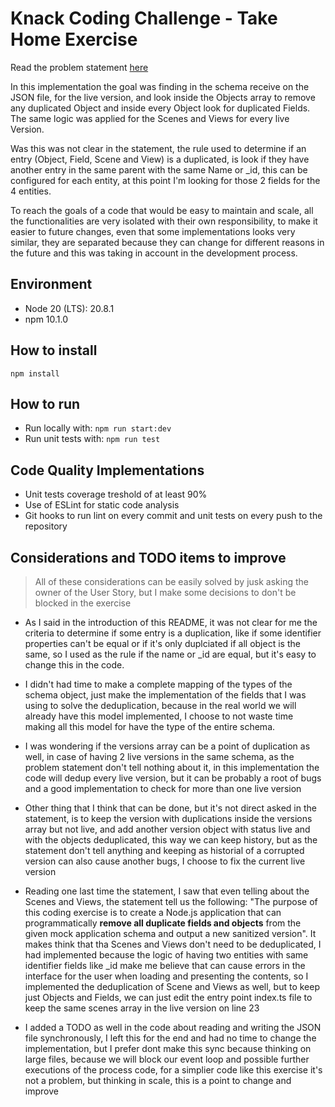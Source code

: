 # Knack Coding Challenge - Take Home Exercise

Read the problem statement [here](./PROBLEM_STATEMENT.md)

In this implementation the goal was finding in the schema receive on the JSON file, for the live version, and look inside the Objects array to remove any duplicated Object and inside every Object look for duplicated Fields. The same logic was applied for the Scenes and Views for every live Version.

Was this was not clear in the statement, the rule used to determine if an entry (Object, Field, Scene and View) is a duplicated, is look if they have another entry in the same parent with the same Name or \_id, this can be configured for each entity, at this point I'm looking for those 2 fields for the 4 entities.

To reach the goals of a code that would be easy to maintain and scale, all the functionalities are very isolated with their own responsibility, to make it easier to future changes, even that some implementations looks very similar, they are separated because they can change for different reasons in the future and this was taking in account in the development process.

## Environment

- Node 20 (LTS): 20.8.1
- npm 10.1.0

## How to install

`npm install`

## How to run

- Run locally with: `npm run start:dev`
- Run unit tests with: `npm run test`

## Code Quality Implementations

- Unit tests coverage treshold of at least 90%
- Use of ESLint for static code analysis
- Git hooks to run lint on every commit and unit tests on every push to the repository

## Considerations and TODO items to improve

> All of these considerations can be easily solved by jusk asking the owner of the User Story, but I make some decisions to don't be blocked in the exercise

- As I said in the introduction of this README, it was not clear for me the criteria to determine if some entry is a duplication, like if some identifier properties can't be equal or if it's only duplciated if all object is the same, so I used as the rule if the name or \_id are equal, but it's easy to change this in the code.

- I didn't had time to make a complete mapping of the types of the schema object, just make the implementation of the fields that I was using to solve the deduplication, because in the real world we will already have this model implemented, I choose to not waste time making all this model for have the type of the entire schema.

- I was wondering if the versions array can be a point of duplication as well, in case of having 2 live versions in the same schema, as the problem statement don't tell nothing about it, in this implementation the code will dedup every live version, but it can be probably a root of bugs and a good implementation to check for more than one live version

- Other thing that I think that can be done, but it's not direct asked in the statement, is to keep the version with duplications inside the versions array but not live, and add another version object with status live and with the objects deduplicated, this way we can keep history, but as the statement don't tell anything and keeping as historial of a corrupted version can also cause another bugs, I choose to fix the current live version

- Reading one last time the statement, I saw that even telling about the Scenes and Views, the statement tell us the following: "The purpose of this coding exercise is to create a Node.js application that can programmatically **remove all duplicate fields and objects** from the given mock application schema and output a new sanitized version". It makes think that tha Scenes and Views don't need to be deduplicated, I had implemented because the logic of having two entities with same identifier fields like \_id make me believe that can cause errors in the interface for the user when loading and presenting the contents, so I implemented the deduplication of Scene and Views as well, but to keep just Objects and Fields, we can just edit the entry point index.ts file to keep the same scenes array in the live version on line 23

- I added a TODO as well in the code about reading and writing the JSON file synchronously, I left this for the end and had no time to change the implementation, but I prefer dont make this sync because thinking on large files, because we will block our event loop and possible further executions of the process code, for a simplier code like this exercise it's not a problem, but thinking in scale, this is a point to change and improve
